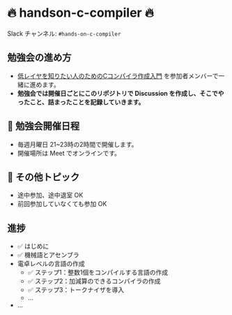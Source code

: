 # 🔥 handson-c-compiler 🔥
Slack チャンネル: `#hands-on-c-compiler`

## 勉強会の進め方

- [低レイヤを知りたい人のためのCコンパイラ作成入門](https://www.sigbus.info/compilerbook) を参加者メンバーで一緒に進めます。
- **勉強会では開催日ごとにこのリポジトリで Discussion を作成し、そこでやったこと、詰まったことを記録していきます。**

## 📆 勉強会開催日程

- 毎週月曜日 21~23時の2時間で開催します。
- 開催場所は Meet でオンラインです。

## 📝 その他トピック

- 途中参加、途中退室 OK
- 前回参加していなくても参加 OK

## 進捗
- ✅ はじめに
- ✅ 機械語とアセンブラ
- 電卓レベルの言語の作成
  - ✅ ステップ1：整数1個をコンパイルする言語の作成
  - ✅ ステップ2：加減算のできるコンパイラの作成
  - ✅ ステップ3：トークナイザを導入
  -  ...
- ...
